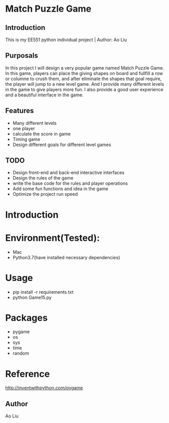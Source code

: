 Match Puzzle Game
======


Introduction
------
This is my EE551 python individual project | Author: Ao Liu

Purposals
------
In this project I will design a very popular game named Match Puzzle Game. In this game, players can place the giving shapes on board and fullfill a row or columne to crush them, and after eliminate the shapes that goal require, the player will jump to a new level game. And I provide many  different levels in the game to give players more fun. I also provide a good user experience and a beautiful interface in the game.

Features
------
* Many different levels
* one player
* calculate the score in game
* Timing game
* Design different goals for different level games

TODO
------
* Design front-end and back-end interactive interfaces
* Design the rules of the game
* write the base code for the rules and player operations
* Add some fun functions and idea in the game
* Optimize the project run speed

# Introduction


# Environment(Tested):
- Mac
- Python3.7(have installed necessary dependencies)

# Usage
- pip install -r requirements.txt
- python Game15.py

# Packages
- pygame
- os
- sys
- time
- random

# Reference
http://inventwithpython.com/pygame

Author
------
Ao Liu

